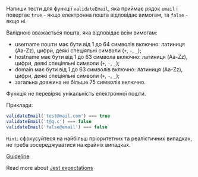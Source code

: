 Напиши тести для функції `validateEmail`, яка приймає рядок `email` і повертає `true` - якщо електронна пошта відповідає вимогам, та `false` - якщо ні.  

Валідною вважається пошта, яка відповідає всім вимогам:
- username пошти має бути від 1 до 64 символів включно: латиниця (Aa-Zz), цифри, деякі спеціяльні символи (`+`, `-`, `_`);
- hostname має бути від 1 до 63 символа включно: латиниця (Aa-Zz), цифри, деякі спеціяльні символи (`+`, `-`, `_`);
- domain має бути від 1 до 63 символів включно: латиниця (Aa-Zz), цифри, деякі спеціяльні символи (`+`, `-`, `_`);
- загальна довжина не більше 75 символів включно.

Функція не перевіряє унікальність електронної пошти.  

Приклади:
```js
validateEmail('test@mail.com') === true
validateEmail('t@q.c') === false
validateEmail('false@email') === false
```

`Hint`: сфокусуйтеся на найбільш пріоритетних та реалістичних випадках, не треба зосереджуватися на крайніх випадках.  

[Guideline](https://github.com/mate-academy/js_task-guideline/blob/master/README.md)

Read more about [Jest expectations](https://jestjs.io/uk/docs/expect)